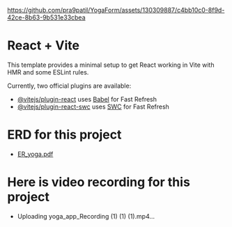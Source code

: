 
https://github.com/pra9patil/YogaForm/assets/130309887/c4bb10c0-8f9d-42ce-8b63-9b531e33cbea
# React + Vite

This template provides a minimal setup to get React working in Vite with HMR and some ESLint rules.

Currently, two official plugins are available:

- [@vitejs/plugin-react](https://github.com/vitejs/vite-plugin-react/blob/main/packages/plugin-react/README.md) uses [Babel](https://babeljs.io/) for Fast Refresh
- [@vitejs/plugin-react-swc](https://github.com/vitejs/vite-plugin-react-swc) uses [SWC](https://swc.rs/) for Fast Refresh

# ERD for this project
- [ER_yoga.pdf](https://github.com/pra9patil/YogaForm/files/13722128/ER_yoga.pdf)

# Here is video recording for this project
- Uploading yoga_app_Recording (1) (1) (1).mp4…


